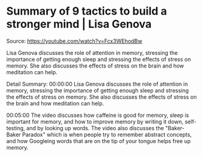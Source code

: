 # Summary of 9 tactics to build a stronger mind | Lisa Genova

Source: https://youtube.com/watch?v=Fcx3WEhodBw

Lisa Genova discusses the role of attention in memory, stressing the importance of getting enough sleep and stressing the effects of stress on memory. She also discusses the effects of stress on the brain and how meditation can help.

Detail Summary: 
00:00:00
Lisa Genova discusses the role of attention in memory, stressing the importance of getting enough sleep and stressing the effects of stress on memory. She also discusses the effects of stress on the brain and how meditation can help.

00:05:00
The video discusses how caffeine is good for memory, sleep is important for memory, and how to improve memory by writing it down, self-testing, and by looking up words. The video also discusses the "Baker-Baker Paradox" which is when people try to remember abstract concepts, and how Googleing words that are on the tip of your tongue helps free up memory.

